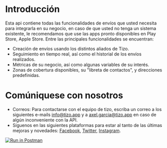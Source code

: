 # Introducción


Esta api contiene todas las funcionalidades de envíos que usted necesita para integrarla en su negocio, en caso de que usted no tenga un sistema existente, le recomendamos que use las apps pronto disponibles en Play Store, Apple Store. Entre las principales funcionalidades se encuentran:


- Creación de envíos usando los distintos aliados de Tizo.
- Seguimiento en tiempo real, así como el historial de los envíos realizados.
- Métricas de su negocio, así como algunas variables de su interés.
- Zonas de cobertura disponibles, su "libreta de contactos", y direcciones predefinidas.

# Comúniquese con nosotros

- Correos: Para contactarse con el equipo de tizo, escriba un correo a los siguientes e-mails info@tizo.app  y a axel.garcia@tizo.app en caso de algún inconveniente con la API.
- Síguenos en las siguientes plataformas para estar al tanto de las últimas mejoras y novedades: [Facebook](https://www.facebook.com/Tizo.appCA/), [Twitter](https://twitter.com/AppTizo), [Instagram](https://www.instagram.com/tizoapp/).


 [![Run in Postman](https://run.pstmn.io/button.svg)](https://app.getpostman.com/run-collection/19319757-13ea3bc8-bfe2-4ffd-87ee-f2d3bb439c62?action=collection%2Ffork&collection-url=entityId%3D19319757-13ea3bc8-bfe2-4ffd-87ee-f2d3bb439c62%26entityType%3Dcollection%26workspaceId%3D957b370e-bb6a-4235-b1a9-43894e2c51eb#?env%5BTizo%20Vendors%5D=W3sia2V5IjoiYmFzZV91cmwiLCJ2YWx1ZSI6Imh0dHBzOi8vYXBpLnRpem8uY28iLCJlbmFibGVkIjp0cnVlLCJ0eXBlIjoiZGVmYXVsdCJ9LHsia2V5IjoiYXV0aF90b2tlbiIsInZhbHVlIjoiIiwiZW5hYmxlZCI6dHJ1ZSwidHlwZSI6ImRlZmF1bHQifSx7ImtleSI6ImVudmlyb25tZW50IiwidmFsdWUiOiJkZXYiLCJlbmFibGVkIjp0cnVlLCJ0eXBlIjoiZGVmYXVsdCJ9LHsia2V5IjoibGFuZ3VhZ2UiLCJ2YWx1ZSI6ImVzIiwiZW5hYmxlZCI6dHJ1ZSwidHlwZSI6ImRlZmF1bHQifV0=)
